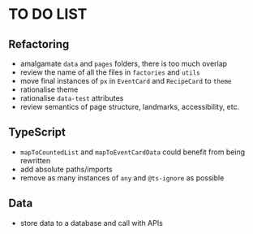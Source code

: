 # TO DO LIST

## Refactoring

- amalgamate `data` and `pages` folders, there is too much overlap
- review the name of all the files in `factories` and `utils`
- move final instances of `px` in `EventCard` and `RecipeCard` to `theme`
- rationalise theme
- rationalise `data-test` attributes
- review semantics of page structure, landmarks, accessibility, etc.

## TypeScript

- `mapToCountedList` and `mapToEventCardData` could benefit from being rewritten
- add absolute paths/imports
- remove as many instances of `any` and `@ts-ignore` as possible

## Data

- store data to a database and call with APIs
